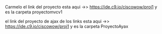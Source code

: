 Carmelo el link del proyecto esta aqui ->> https://ide.c9.io/ciscowow/proj1 y es la carpeta proyectomvcv1


 el link del proyecto de ajax de los links esta aqui ->> https://ide.c9.io/ciscowow/proj1 y es la carpeta ProyectoAyax
